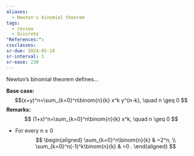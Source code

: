 ```yaml
---
aliases:
  - Newton's binomial theorem
tags:
  - review
  - Discrete
"References:": 
cssclasses:
sr-due: 2024-05-18
sr-interval: 1
sr-ease: 230
---
```

Newton’s binomial theorem defines…

**Base case:**
$$(x+y)^n=\sum_{k=0}^n\binom{n}{k} x^k y^{n-k}, \quad n \geq 0 $$
**Remarks:**
$$
(1+x)^n=\sum_{k=0}^n\binom{n}{k} x^k, \quad n \geq 0 
$$
+ For every n ≥ 0
$$
\begin{aligned}
\sum_{k=0}^n\binom{n}{k} & =2^n, \\
\sum_{k=0}^n(-1)^k\binom{n}{k} & =0 .
\end{aligned}
$$

